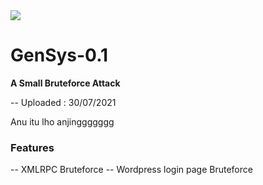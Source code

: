 <img src="https://raw.githubusercontent.com/00C4/GenSys-1.0/main/20210730_043636.jpg?token=AVAKFLL5732O7NFDG6OHRVLBAMTCC">
<br />
<h1>GenSys-0.1</h1>
<b>A Small Bruteforce Attack</b>
<br>
<p>-- Uploaded : 30/07/2021</p>
Anu itu lho anjinggggggg

<h3>Features</h3>
-- XMLRPC Bruteforce
-- Wordpress login page Bruteforce

